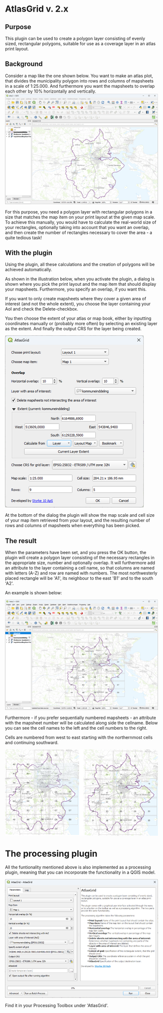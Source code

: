 # AtlasGrid v. 2.x

## Purpose

This plugin can be used to create a polygon layer consisting of evenly sized, rectangular polygons, suitable for use as a coverage layer in an atlas print layout.

## Background

Consider a map like the one shown below. You want to make an atlas plot, that divides the municipality polygon into rows and columns of mapsheets in a scale of 1:25.000. And furthermore you want the mapsheets to overlap each other by 10% horizontally and vertically.
![map](./images/map.png)

For this purpose, you need a polygon layer with rectangular polygons in a size that matches the map item on your print layout at the given map scale. To achieve this manually, you would have to calculate the real-world size of your rectangles, optionally taking into account that you want an overlap, and then create the number of rectangles necessary to cover the area - a quite tedious task! 

## With the plugin

Using the plugin, all these calculations and the creation of polygons will be achieved automatically.

As shown in the illustration below, when you activate the plugin, a dialog is shown where you pick the print layout and the map item that should display your mapsheets. Furthermore, you specify an overlap, if you want this. 

If you want to only create mapsheets where they cover a given area of interest (and not the whole extent), you choose the layer containing your AoI and check the Delete-checkbox.

You then choose the extent of your atlas or map book, either by inputting coordinates manually or (probably more often) by selecting an existing layer as the extent. And finally the output CRS for the layer being created.

<img src="./images/atlasgrid_dialog.png" title="" alt="map" data-align="center">

At the bottom of the dialog the plugin will show the map scale and cell size of your map item retrieved from your layout, and the resulting number of rows and columns of mapsheets when everything has been picked.

## The result

When the parameters have been set, and you press the OK button, the plugin will create a polygon layer consisting of the necessary rectangles in the appropriate size, number and optionally overlap. It will furthermore add an attribute to the layer containing a cell name, so that columns are named with letters (A-Z) and row are named with numbers. The most northwesterly placed rectangle will be 'A1', its neighbour to the east 'B1' and to the south 'A2'.

An example is  shown below:

![map](./images/atlasgrid.png)

Furthermore - if you prefer sequentially numbered mapsheets - an attribute with the mapsheet number will be calculated along side the cellname. Below you can see the cell names to the left and the cell numbers to the right.

Cells are numbered from west to east starting with the northernmost cells and continuing southward.

![map](./images/cellname_vs_cellnums.png)

# The processing plugin

All the funtionality mentioned above is also implemented as a processing plugin, meaning that you can incorporate the functionality in a QGIS model.

![map](./images/processing_plugin.png)

Find it in your Processing Toolbox under 'AtlasGrid'.

